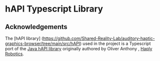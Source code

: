 # hAPI Typescript Library 

## Acknowledgements 

The [hAPI library] (https://github.com/Shared-Reality-Lab/auditory-haptic-graphics-browser/tree/main/src/hAPI) used in the project is a Typescript port of the [Java hAPI library](https://gitlab.com/Haply/hAPI) originally authored by Oliver Anthony , [Haply Robotics](https://haply.co/). 
